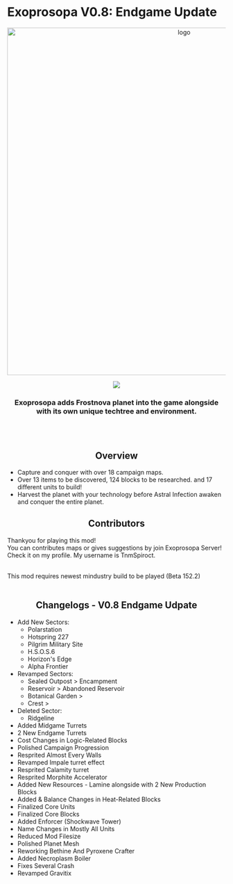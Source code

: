 # Exoprosopa V0.8: Endgame Update
<div align = center>
<p align="center"><img src="sprites-override/ui/logo.png" alt="logo" width="800"></p>
<p align="center">
  <a href="https://discord.gg/E3N63nvCSc"><img src="https://img.shields.io/badge/Discord_Community-Join-2ea44f?logo=discord&color=5865F2&style=for-the-badge"></a>
</p>

  ### Exoprosopa adds Frostnova planet into the game alongside with its own unique techtree and environment.<br>
<br>
<br>

## Overview
</div>

- Capture and conquer with over 18 campaign maps.<br>
- Over 13 items to be discovered, 124 blocks to be researched. and 17 different units to build!<br>
- Harvest the planet with your technology before Astral Infection awaken and conquer the entire planet.

<div align = center>

## Contributors
</div>
Thankyou for playing this mod!<br>
You can contributes maps or gives suggestions by join Exoprosopa Server!<br>
Check it on my profile. My username is TnmSpiroct.<br><br>

This mod requires newest mindustry build to be played (Beta 152.2)
<br>
<br>

<div align = center>

## Changelogs - V0.8 Endgame Udpate
</div>

- Add New Sectors:
  - Polarstation
  - Hotspring 227
  - Pilgrim Military Site
  - H.S.O.S.6
  - Horizon's Edge
  - Alpha Frontier
- Revamped Sectors: 
  - Sealed Outpost > Encampment
  - Reservoir > Abandoned Reservoir
  - Botanical Garden >
  - Crest > 
- Deleted Sector: 
  - Ridgeline
- Added Midgame Turrets
- 2 New Endgame Turrets
- Cost Changes in Logic-Related Blocks
- Polished Campaign Progression
- Resprited Almost Every Walls
- Revamped Impale turret effect
- Resprited Calamity turret
- Resprited Morphite Accelerator
- Added New Resources - Lamine alongside with 2 New Production Blocks
- Added & Balance Changes in Heat-Related Blocks
- Finalized Core Units
- Finalized Core Blocks
- Added Enforcer (Shockwave Tower)
- Name Changes in Mostly All Units
- Reduced Mod Filesize
- Polished Planet Mesh
- Reworking Bethine And Pyroxene Crafter
- Added Necroplasm Boiler
- Fixes Several Crash
- Revamped Gravitix
<br>
<br>